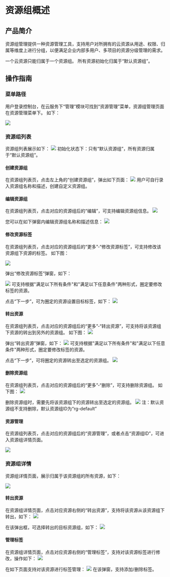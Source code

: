 # 资源组概述
## 产品简介

资源组管理提供一种资源管理工具，支持用户对所拥有的云资源从用途、权限、归属等维度上进行分组，以便满足企业内部多用户、多项目的资源分级管理的需求。

一个云资源只能归属于一个资源组。 所有资源初始化归属于“默认资源组”。

## 操作指南

### 菜单路径
用户登录控制台，在云服务下“管理”模块可找到“资源管理”菜单，资源组管理页面在资源管理菜单下。
如下：

![](https://github.com/jdcloudcom/cn/blob/wangxiaguang1116/image/resourcegroup/1-road.png)

### 资源组列表

资源组列表展示如下：
![](https://github.com/jdcloudcom/cn/blob/wangxiaguang1116/image/resourcegroup/2-list.png)
初始化状态下：只有“默认资源组”，所有资源归属于“默认资源组”。

#### 创建资源组

在资源组列表页，点击左上角的“创建资源组”，弹出如下页面：
![](https://github.com/jdcloudcom/cn/blob/wangxiaguang1116/image/resourcegroup/3-create.png)
用户可自行录入资源组名称和描述，创建自定义资源组。

#### 编辑资源组

在资源组列表页，点击对应的资源组后的“编辑”，可支持编辑资源组信息。
![](https://github.com/jdcloudcom/cn/blob/wangxiaguang1116/image/resourcegroup/4-edit.png)

您可以在如下弹窗内编辑资源组名称和描述信息：
![](https://github.com/jdcloudcom/cn/blob/wangxiaguang1116/image/resourcegroup/4-edit2.png)

#### 修改资源标签

在资源组列表页，点击对应的资源组后的“更多”-“修改资源标签”，可支持修改该资源组下资源的标签。
如下图：

![](https://github.com/jdcloudcom/cn/blob/wangxiaguang1116/image/resourcegroup/6-modify%20label1.png)

弹出“修改资源标签”弹窗，如下：

![](https://github.com/jdcloudcom/cn/blob/wangxiaguang1116/image/resourcegroup/6-modify%20label2.png)
可支持根据"满足以下所有条件"和"满足以下任意条件"两种形式，圈定要修改标签的资源。

点击“下一步”，可为圈定的资源设置目标标签，如下：
![](https://github.com/jdcloudcom/cn/blob/wangxiaguang1116/image/resourcegroup/6-modify%20labeil3.png)


#### 转出资源

在资源组列表页，点击对应的资源组后的“更多”-“转出资源”，可支持将该资源组下资源的转出到另外的资源组。
如下图：
![](https://github.com/jdcloudcom/cn/blob/wangxiaguang1116/image/resourcegroup/6-modify%20label1.png)

弹出“转出资源”弹窗，如下：
![](https://github.com/jdcloudcom/cn/blob/wangxiaguang1116/image/resourcegroup/7-out1.png)
可支持根据"满足以下所有条件"和"满足以下任意条件"两种形式，圈定要修改标签的资源。

点击“下一步”，可将圈定的资源转出至选定的资源组。
![](https://github.com/jdcloudcom/cn/blob/wangxiaguang1116/image/resourcegroup/7out2.png)


#### 删除资源组

在资源组列表页，点击对应的资源组后的“更多”-“删除”，可支持删除资源组。
如下图：
![](https://github.com/jdcloudcom/cn/blob/wangxiaguang1116/image/resourcegroup/6-modify%20label1.png)

删除资源组时，需要先将该资源组下的资源转出至选定的资源组。
![](https://github.com/jdcloudcom/cn/blob/wangxiaguang1116/image/resourcegroup/8-delete.png)
注：默认资源组不支持删除，默认资源组ID为“rg-default”


#### 资源管理

在资源组列表页，点击对应的资源组后的“资源管理”，或者点击“资源组ID”，可进入资源组详情页面。

![](https://github.com/jdcloudcom/cn/blob/wangxiaguang1116/image/resourcegroup/5-manage.png)


### 资源组详情

资源组详情页面，展示归属于该资源组的所有资源，如下：

![](https://github.com/jdcloudcom/cn/blob/wangxiaguang1116/image/resourcegroup/9-detail.png)


#### 转出资源

在资源组详情页面，点击对应资源右侧的“转出资源”，支持将该资源从该资源组下转出，如下：
![](https://github.com/jdcloudcom/cn/blob/wangxiaguang1116/image/resourcegroup/10-out1.png)

在该弹出框，可选择转出的目标资源组，如下：
![](https://github.com/jdcloudcom/cn/blob/wangxiaguang1116/image/resourcegroup/10-out2.png)

#### 管理标签

在资源组详情页面，点击对应资源右侧的“管理标签”，支持对该资源标签进行修改，操作如下：
![](https://github.com/jdcloudcom/cn/blob/wangxiaguang1116/image/resourcegroup/11-manage%20label1.png)

在如下页面支持对该资源进行标签管理：
![](https://github.com/jdcloudcom/cn/blob/wangxiaguang1116/image/resourcegroup/11-manage%20label2.png)
在该弹窗，支持添加/删除标签。

